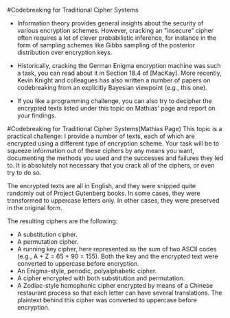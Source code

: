#Codebreaking for Traditional Cipher Systems

* Information theory provides general insights about the security of various encryption schemes. However, cracking an "insecure" cipher often requires a lot of clever probabilistic inference, for instance in the form of sampling schemes like Gibbs sampling of the posterior distribution over encryption keys.

* Historically, cracking the German Enigma encryption machine was such a task, you can read about it in Section 18.4 of [MacKay]. More recently, Kevin Knight and colleagues has also written a number of papers on codebreaking from an explicitly Bayesian viewpoint (e.g., this one).

* If you like a programming challenge, you can also try to decipher the encrypted texts listed under this topic on Mathias' page and report on your findings.

#Codebreaking for Traditional Cipher Systems(Mathias Page)
This topic is a practical challenge: I provide a number of texts, each of which are encrypted using a different type of encryption scheme. Your task will be to squeeze information out of these ciphers by any means you want, documenting the methods you used and the successes and failures they led to. It is absolutely not necessary that you crack all of the ciphers, or even try to do so.

The encrypted texts are all in English, and they were snipped quite randomly out of Project Gutenberg books. In some cases, they were transformed to uppercase letters only. In other cases, they were preserved in the original form.

The resulting ciphers are the following:

* A substitution cipher.
* A permutation cipher.
* A running key cipher, here represented as the sum of two ASCII codes (e.g., A + Z = 65 + 90 = 155). Both the key and the encrypted text were converted to uppercase before encryption.
* An Enigma-style, periodic, polyalphabetic cipher.
* A cipher encrypted with both substitution and permutation.
* A Zodiac-style homophonic cipher encrypted by means of a Chinese restaurant process so that each letter can have several translations. The plaintext behind this cipher was converted to uppercase before encryption.